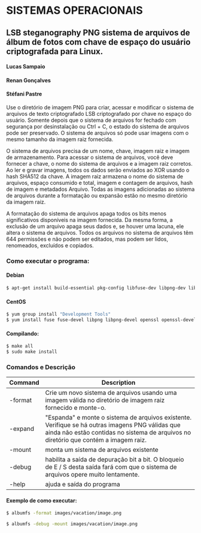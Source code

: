 # SISTEMAS OPERACIONAIS

## LSB steganography PNG sistema de arquivos de álbum de fotos com chave de espaço do usuário criptografada para Linux.

#### Lucas Sampaio
#### Renan Gonçalves
#### Stéfani Pastre

Use o diretório de imagem PNG para criar, acessar e modificar o sistema de arquivos de texto criptografado LSB criptografado por chave no espaço do usuário. Somente depois que o sistema de arquivos for fechado com segurança por desinstalação ou Ctrl + C, o estado do sistema de arquivos pode ser preservado. O sistema de arquivos só pode usar imagens com o mesmo tamanho da imagem raiz fornecida.

O sistema de arquivos precisa de um nome, chave, imagem raiz e imagem de armazenamento. Para acessar o sistema de arquivos, você deve fornecer a chave, o nome do sistema de arquivos e a imagem raiz corretos. Ao ler e gravar imagens, todos os dados serão enviados ao XOR usando o hash SHA512 da chave. A imagem raiz armazena o nome do sistema de arquivos, espaço consumido e total, imagem e contagem de arquivos, hash de imagem e metadados
Arquivo. Todas as imagens adicionadas ao sistema de arquivos durante a formatação ou expansão estão no mesmo diretório da imagem raiz.

A formatação do sistema de arquivos apaga todos os bits menos significativos disponíveis na imagem fornecida. Da mesma forma, a exclusão de um arquivo apaga seus dados e, se houver uma lacuna, ele altera o sistema de arquivos. Todos os arquivos no sistema de arquivos têm 644 permissões e não podem ser editados, mas podem ser lidos, renomeados, excluídos e copiados.


### Como executar o programa:

#### Debian
```sh
$ apt-get install build-essential pkg-config libfuse-dev libpng-dev libssl-dev
```

#### CentOS
```sh
$ yum group install "Development Tools"
$ yum install fuse fuse-devel libpng libpng-devel openssl openssl-devel
```

#### Compilando:
```sh
$ make all
$ sudo make install
```



### Comandos e Descrição

| Command	| Description	|
|---------------|---------------|
| -format	| Crie um novo sistema de arquivos usando uma imagem válida no diretório de imagem raiz fornecido e monte-o.|
| -expand	| "Espanda" e monte o sistema de arquivos existente. Verifique se há outras imagens PNG válidas que ainda não estão contidas no sistema de arquivos no diretório que contém a imagem raiz.|
| -mount	| monta um sistema de arquivos existente|
| -debug	| habilita a saída de depuração bit a bit. O bloqueio de E / S desta saída fará com que o sistema de arquivos opere muito lentamente.|
| -help		| ajuda e saída do programa|

#### Exemplo de como executar:

```sh
$ albumfs -format images/vacation/image.png
```
```sh
$ albumfs -debug -mount images/vacation/image.png
```
